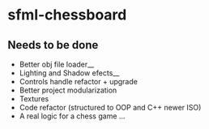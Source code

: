 # sfml-chessboard

## Needs to be done

- Better obj file loader__
- Lighting and Shadow efects__
- Controls handle refactor + upgrade
- Better project modularization
- Textures 
- Code refactor (structured to OOP and C++ newer ISO)
- A real logic for a chess game
...
